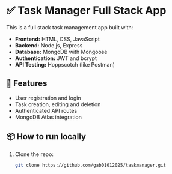 # ✅ Task Manager Full Stack App

This is a full stack task management app built with:

- **Frontend:** HTML, CSS, JavaScript
- **Backend:** Node.js, Express
- **Database:** MongoDB with Mongoose
- **Authentication:** JWT and bcrypt
- **API Testing:** Hoppscotch (like Postman)

## 🚀 Features

- User registration and login
- Task creation, editing and deletion
- Authenticated API routes
- MongoDB Atlas integration

## 📦 How to run locally

1. Clone the repo:
   ```bash
   git clone https://github.com/gab01012025/taskmanager.git
